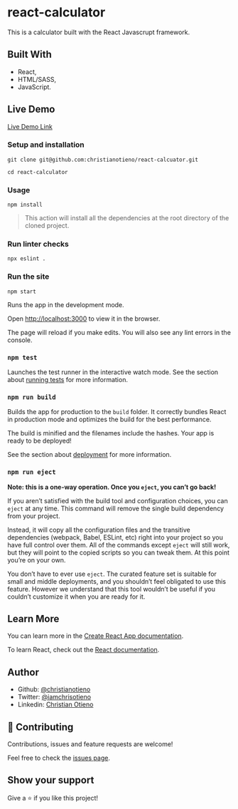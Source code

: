 # react-calculator

This is a calculator built with the React Javascrupt framework.

## Built With

- React,
- HTML/SASS,
- JavaScript.

## Live Demo

[Live Demo Link](https://dry-beyond-36718.herokuapp.com/)

### Setup and installation


```
git clone git@github.com:christianotieno/react-calcuator.git
```

```
cd react-calculator
```

### Usage

```
npm install
```

> This action will install all the dependencies at the root directory of the cloned project.

### Run linter checks

```
npx eslint .
```

### Run the site

```
npm start
```
Runs the app in the development mode.

Open [http://localhost:3000](http://localhost:3000) to view it in the browser.

The page will reload if you make edits.
You will also see any lint errors in the console.

### `npm test`

Launches the test runner in the interactive watch mode.
See the section about [running tests](https://facebook.github.io/create-react-app/docs/running-tests) for more information.

### `npm run build`

Builds the app for production to the `build` folder.
It correctly bundles React in production mode and optimizes the build for the best performance.

The build is minified and the filenames include the hashes.
Your app is ready to be deployed!

See the section about [deployment](https://facebook.github.io/create-react-app/docs/deployment) for more information.

### `npm run eject`

**Note: this is a one-way operation. Once you `eject`, you can’t go back!**

If you aren’t satisfied with the build tool and configuration choices, you can `eject` at any time. This command will remove the single build dependency from your project.

Instead, it will copy all the configuration files and the transitive dependencies (webpack, Babel, ESLint, etc) right into your project so you have full control over them. All of the commands except `eject` will still work, but they will point to the copied scripts so you can tweak them. At this point you’re on your own.

You don’t have to ever use `eject`. The curated feature set is suitable for small and middle deployments, and you shouldn’t feel obligated to use this feature. However we understand that this tool wouldn’t be useful if you couldn’t customize it when you are ready for it.

## Learn More

You can learn more in the [Create React App documentation](https://facebook.github.io/create-react-app/docs/getting-started).

To learn React, check out the [React documentation](https://reactjs.org/).

## Author

- Github: [@christianotieno](https://github.com/christianotieno)
- Twitter: [@iamchrisotieno](https://twitter.com/iamchrisotieno)
- Linkedin: [Christian Otieno](https://linkedin.com/linkedinhandle)

## 🤝 Contributing

Contributions, issues and feature requests are welcome!

Feel free to check the [issues page](https://github.com/christianotieno/todo-list/issues).

## Show your support

Give a ⭐️ if you like this project!
